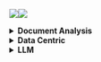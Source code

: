 <a><img src='https://img.shields.io/badge/build-passing-brightgreen?style=plastic'></a><a href='https://github.com/Vincentqyw/cv-arxiv-daily'><img src='https://img.shields.io/badge/ref-url-blue?style=plastic&logo=github'></a>
<details>
  <summary><b>Document Analysis</b></summary>

| Num | Update Date | Title | GPT | Paper ID |
|-----|-------------|-------|-----|----------|
|**1**|**2024-02-15**|**LAPDoc: Layout-Aware Prompting for Documents**|**ChatGPT cannot be used!**|**[2402.09841v1](http://arxiv.org/abs/2402.09841)**|
|**2**|**2024-02-15**|**TEXTRON: Weakly Supervised Multilingual Text Detection through Data Programming**|**ChatGPT cannot be used!**|**[2402.09811v1](http://arxiv.org/abs/2402.09811)**|
|**3**|**2024-02-12**|**Beyond the Mud: Datasets and Benchmarks for Computer Vision in Off-Road Racing**|**ChatGPT cannot be used!**|**[2402.08025v1](http://arxiv.org/abs/2402.08025)**|
|**4**|**2024-02-12**|**Sheet Music Transformer: End-To-End Optical Music Recognition Beyond Monophonic Transcription**|**ChatGPT cannot be used!**|**[2402.07596v1](http://arxiv.org/abs/2402.07596)**|
|**5**|**2024-02-12**|**ClusterTabNet: Supervised clustering method for table detection and table structure recognition**|**ChatGPT cannot be used!**|**[2402.07502v1](http://arxiv.org/abs/2402.07502)**|
|**6**|**2024-02-09**|**Deuterated Polystyrene -- Synthesis and uses for ultracold neutron bottles and the neutron EDM experiment**|**ChatGPT cannot be used!**|**[2402.06469v1](http://arxiv.org/abs/2402.06469)**|
|**7**|**2024-02-08**|**SPHINX-X: Scaling Data and Parameters for a Family of Multi-modal Large Language Models**|**ChatGPT cannot be used!**|**[2402.05935v1](http://arxiv.org/abs/2402.05935)**|
|**8**|**2024-02-08**|**GET-Tok: A GenAI-Enriched Multimodal TikTok Dataset Documenting the 2022 Attempted Coup in Peru**|**ChatGPT cannot be used!**|**[2402.05882v1](http://arxiv.org/abs/2402.05882)**|
|**9**|**2024-02-08**|**Segmentation-free Connectionist Temporal Classification loss based OCR Model for Text Captcha Classification**|**ChatGPT cannot be used!**|**[2402.05417v1](http://arxiv.org/abs/2402.05417)**|
|**10**|**2024-02-07**|**TreeForm: End-to-end Annotation and Evaluation for Form Document Parsing**|**ChatGPT cannot be used!**|**[2402.05282v1](http://arxiv.org/abs/2402.05282)**|
|**11**|**2024-02-07**|**Enhancement of Bengali OCR by Specialized Models and Advanced Techniques for Diverse Document Types**|**ChatGPT cannot be used!**|**[2402.05158v1](http://arxiv.org/abs/2402.05158)**|
|**12**|**2024-02-03**|**ExTTNet: A Deep Learning Algorithm for Extracting Table Texts from Invoice Images**|**ChatGPT cannot be used!**|**[2402.02246v1](http://arxiv.org/abs/2402.02246)**|
|**13**|**2024-02-01**|**Instruction Makes a Difference**|**ChatGPT cannot be used!**|**[2402.00453v1](http://arxiv.org/abs/2402.00453)**|
|**14**|**2024-02-07**|**KVQuant: Towards 10 Million Context Length LLM Inference with KV Cache Quantization**|**ChatGPT cannot be used!**|**[2401.18079v2](http://arxiv.org/abs/2401.18079)**|
|**15**|**2024-01-31**|**Hi-SAM: Marrying Segment Anything Model for Hierarchical Text Segmentation**|**ChatGPT cannot be used!**|**[2401.17904v1](http://arxiv.org/abs/2401.17904)**|
|**16**|**2024-01-30**|**MouSi: Poly-Visual-Expert Vision-Language Models**|**ChatGPT cannot be used!**|**[2401.17221v1](http://arxiv.org/abs/2401.17221)**|
|**17**|**2024-01-30**|**AutoIE: An Automated Framework for Information Extraction from Scientific Literature**|**ChatGPT cannot be used!**|**[2401.16672v1](http://arxiv.org/abs/2401.16672)**|
|**18**|**2024-02-14**|**Detecting and recognizing characters in Greek papyri with YOLOv8, DeiT and SimCLR**|**ChatGPT cannot be used!**|**[2401.12513v2](http://arxiv.org/abs/2401.12513)**|
|**19**|**2024-01-22**|**Detect-Order-Construct: A Tree Construction based Approach for Hierarchical Document Structure Analysis**|**ChatGPT cannot be used!**|**[2401.11874v1](http://arxiv.org/abs/2401.11874)**|
|**20**|**2024-01-22**|**A Fair Evaluation of Various Deep Learning-Based Document Image Binarization Approaches**|**ChatGPT cannot be used!**|**[2401.11831v1](http://arxiv.org/abs/2401.11831)**|
|**21**|**2024-01-16**|**U-DIADS-Bib: a full and few-shot pixel-precise dataset for document layout analysis of ancient manuscripts**|**ChatGPT cannot be used!**|**[2401.08425v1](http://arxiv.org/abs/2401.08425)**|
|**22**|**2024-01-15**|**Improving OCR Quality in 19th Century Historical Documents Using a Combined Machine Learning Based Approach**|**ChatGPT cannot be used!**|**[2401.07787v1](http://arxiv.org/abs/2401.07787)**|
|**23**|**2024-01-06**|**Semantic Similarity Matching for Patent Documents Using Ensemble BERT-related Model and Novel Text Processing Method**|**ChatGPT cannot be used!**|**[2401.06782v1](http://arxiv.org/abs/2401.06782)**|
|**24**|**2024-01-01**|**Efficient Multi-domain Text Recognition Deep Neural Network Parameterization with Residual Adapters**|**ChatGPT cannot be used!**|**[2401.00971v1](http://arxiv.org/abs/2401.00971)**|
|**25**|**2023-12-31**|**Bidirectional Trained Tree-Structured Decoder for Handwritten Mathematical Expression Recognition**|**ChatGPT cannot be used!**|**[2401.00435v1](http://arxiv.org/abs/2401.00435)**|
|**26**|**2024-01-31**|**An Empirical Study of Scaling Law for OCR**|**ChatGPT cannot be used!**|**[2401.00028v3](http://arxiv.org/abs/2401.00028)**|
|**27**|**2023-12-28**|**Chaurah: A Smart Raspberry Pi based Parking System**|**ChatGPT cannot be used!**|**[2312.16894v1](http://arxiv.org/abs/2312.16894)**|
|**28**|**2023-12-26**|**360 Layout Estimation via Orthogonal Planes Disentanglement and Multi-view Geometric Consistency Perception**|**ChatGPT cannot be used!**|**[2312.16268v1](http://arxiv.org/abs/2312.16268)**|
|**29**|**2023-12-20**|**The Common Optical Music Recognition Evaluation Framework**|**ChatGPT cannot be used!**|**[2312.12908v1](http://arxiv.org/abs/2312.12908)**|
|**30**|**2023-12-19**|**Advancements and Challenges in Arabic Optical Character Recognition: A Comprehensive Survey**|**ChatGPT cannot be used!**|**[2312.11812v1](http://arxiv.org/abs/2312.11812)**|
|**31**|**2023-12-18**|**TDeLTA: A Light-weight and Robust Table Detection Method based on Learning Text Arrangement**|**ChatGPT cannot be used!**|**[2312.11043v1](http://arxiv.org/abs/2312.11043)**|
|**32**|**2023-12-16**|**When Graph Data Meets Multimodal: A New Paradigm for Graph Understanding and Reasoning**|**ChatGPT cannot be used!**|**[2312.10372v1](http://arxiv.org/abs/2312.10372)**|
|**33**|**2023-12-15**|**Information Extraction from Unstructured data using Augmented-AI and Computer Vision**|**ChatGPT cannot be used!**|**[2312.09880v1](http://arxiv.org/abs/2312.09880)**|
|**34**|**2024-01-21**|**Topic-VQ-VAE: Leveraging Latent Codebooks for Flexible Topic-Guided Document Generation**|**ChatGPT cannot be used!**|**[2312.11532v2](http://arxiv.org/abs/2312.11532)**|
|**35**|**2023-12-15**|**Privacy-Aware Document Visual Question Answering**|**ChatGPT cannot be used!**|**[2312.10108v1](http://arxiv.org/abs/2312.10108)**|
|**36**|**2023-12-15**|**Object Recognition from Scientific Document based on Compartment Refinement Framework**|**ChatGPT cannot be used!**|**[2312.09038v2](http://arxiv.org/abs/2312.09038)**|
|**37**|**2023-12-13**|**Polar-Doc: One-Stage Document Dewarping with Multi-Scope Constraints under Polar Representation**|**ChatGPT cannot be used!**|**[2312.07925v1](http://arxiv.org/abs/2312.07925)**|
|**38**|**2023-12-13**|**A Deep Learning-Based System for Automatic Case Summarization**|**ChatGPT cannot be used!**|**[2312.07824v1](http://arxiv.org/abs/2312.07824)**|
|**39**|**2023-12-12**|**Multimodal Sentiment Analysis: Perceived vs Induced Sentiments**|**ChatGPT cannot be used!**|**[2312.07627v1](http://arxiv.org/abs/2312.07627)**|
|**40**|**2023-12-11**|**Vary: Scaling up the Vision Vocabulary for Large Vision-Language Models**|**ChatGPT cannot be used!**|**[2312.06109v1](http://arxiv.org/abs/2312.06109)**|
|**41**|**2023-12-08**|**Towards Controlled Table-to-Text Generation with Scientific Reasoning**|**ChatGPT cannot be used!**|**[2312.05402v1](http://arxiv.org/abs/2312.05402)**|
|**42**|**2023-12-06**|**A Layer-Wise Tokens-to-Token Transformer Network for Improved Historical Document Image Enhancement**|**ChatGPT cannot be used!**|**[2312.03946v1](http://arxiv.org/abs/2312.03946)**|
|**43**|**2023-12-06**|**DocBinFormer: A Two-Level Transformer Network for Effective Document Image Binarization**|**ChatGPT cannot be used!**|**[2312.03568v1](http://arxiv.org/abs/2312.03568)**|
|**44**|**2023-12-05**|**Enhancing Vehicle Entrance and Parking Management: Deep Learning Solutions for Efficiency and Security**|**ChatGPT cannot be used!**|**[2312.02699v1](http://arxiv.org/abs/2312.02699)**|
|**45**|**2023-12-05**|**UPOCR: Towards Unified Pixel-Level OCR Interface**|**ChatGPT cannot be used!**|**[2312.02694v1](http://arxiv.org/abs/2312.02694)**|
|**46**|**2023-12-04**|**Fine-tuning pre-trained extractive QA models for clinical document parsing**|**ChatGPT cannot be used!**|**[2312.02314v1](http://arxiv.org/abs/2312.02314)**|
|**47**|**2023-11-29**|**DSS: Synthesizing long Digital Ink using Data augmentation, Style encoding and Split generation**|**ChatGPT cannot be used!**|**[2311.17786v1](http://arxiv.org/abs/2311.17786)**|
|**48**|**2023-11-28**|**Vulnerability Analysis of Transformer-based Optical Character Recognition to Adversarial Attacks**|**ChatGPT cannot be used!**|**[2311.17128v1](http://arxiv.org/abs/2311.17128)**|
|**49**|**2023-11-28**|**Automatic Recognition of Learning Resource Category in a Digital Library**|**ChatGPT cannot be used!**|**[2401.12220v1](http://arxiv.org/abs/2401.12220)**|
|**50**|**2023-11-27**|**Data Generation for Post-OCR correction of Cyrillic handwriting**|**ChatGPT cannot be used!**|**[2311.15896v1](http://arxiv.org/abs/2311.15896)**|

</details>
<details>
  <summary><b>Data Centric</b></summary>

| Num | Update Date | Title | GPT | Paper ID |
|-----|-------------|-------|-----|----------|
|**1**|**2024-02-12**|**Empowering Federated Learning for Massive Models with NVIDIA FLARE**|**ChatGPT cannot be used!**|**[2402.07792v1](http://arxiv.org/abs/2402.07792)**|
|**2**|**2024-02-12**|**Privacy-Preserving Gaze Data Streaming in Immersive Interactive Virtual Reality: Robustness and User Experience**|**ChatGPT cannot be used!**|**[2402.07687v1](http://arxiv.org/abs/2402.07687)**|
|**3**|**2024-02-06**|**A Data Centric Approach for Unsupervised Domain Generalization via Retrieval from Web Scale Multimodal Data**|**ChatGPT cannot be used!**|**[2402.04416v1](http://arxiv.org/abs/2402.04416)**|
|**4**|**2024-02-01**|**MobilityDL: A Review of Deep Learning From Trajectory Data**|**ChatGPT cannot be used!**|**[2402.00732v1](http://arxiv.org/abs/2402.00732)**|
|**5**|**2024-02-01**|**EXMOS: Explanatory Model Steering Through Multifaceted Explanations and Data Configurations**|**ChatGPT cannot be used!**|**[2402.00491v1](http://arxiv.org/abs/2402.00491)**|
|**6**|**2024-02-02**|**A Survey on Data-Centric Recommender Systems**|**ChatGPT cannot be used!**|**[2401.17878v2](http://arxiv.org/abs/2401.17878)**|
|**7**|**2024-01-30**|**Towards Urban General Intelligence: A Review and Outlook of Urban Foundation Models**|**ChatGPT cannot be used!**|**[2402.01749v1](http://arxiv.org/abs/2402.01749)**|
|**8**|**2024-01-26**|**Toward Practical Automatic Speech Recognition and Post-Processing: a Call for Explainable Error Benchmark Guideline**|**ChatGPT cannot be used!**|**[2401.14625v1](http://arxiv.org/abs/2401.14625)**|
|**9**|**2024-01-26**|**Alternative Speech: Complementary Method to Counter-Narrative for Better Discourse**|**ChatGPT cannot be used!**|**[2401.14616v1](http://arxiv.org/abs/2401.14616)**|
|**10**|**2024-02-12**|**Challenging Low Homophily in Social Recommendation**|**ChatGPT cannot be used!**|**[2401.14606v2](http://arxiv.org/abs/2401.14606)**|
|**11**|**2024-01-24**|**The Landscape of Compute-near-memory and Compute-in-memory: A Research and Commercial Overview**|**ChatGPT cannot be used!**|**[2401.14428v1](http://arxiv.org/abs/2401.14428)**|
|**12**|**2024-01-26**|**Data-Centric Evolution in Autonomous Driving: A Comprehensive Survey of Big Data System, Data Mining, and Closed-Loop Technologies**|**ChatGPT cannot be used!**|**[2401.12888v2](http://arxiv.org/abs/2401.12888)**|
|**13**|**2024-01-24**|**Falcon: Fair Active Learning using Multi-armed Bandits**|**ChatGPT cannot be used!**|**[2401.12722v2](http://arxiv.org/abs/2401.12722)**|
|**14**|**2024-01-22**|**Exploring descriptors for titanium microstructure via digital fingerprints from variational autoencoders**|**ChatGPT cannot be used!**|**[2401.11967v1](http://arxiv.org/abs/2401.11967)**|
|**15**|**2024-01-21**|**An Interacting Wasserstein Gradient Flow Strategy to Robust Bayesian Inference**|**ChatGPT cannot be used!**|**[2401.11607v1](http://arxiv.org/abs/2401.11607)**|
|**16**|**2024-01-23**|**D2K: Turning Historical Data into Retrievable Knowledge for Recommender Systems**|**ChatGPT cannot be used!**|**[2401.11478v2](http://arxiv.org/abs/2401.11478)**|
|**17**|**2024-01-10**|**GOODAT: Towards Test-time Graph Out-of-Distribution Detection**|**ChatGPT cannot be used!**|**[2401.06176v1](http://arxiv.org/abs/2401.06176)**|
|**18**|**2024-01-10**|**Inconsistency-Based Data-Centric Active Open-Set Annotation**|**ChatGPT cannot be used!**|**[2401.04923v1](http://arxiv.org/abs/2401.04923)**|
|**19**|**2024-01-13**|**Towards Explainable Artificial Intelligence (XAI): A Data Mining Perspective**|**ChatGPT cannot be used!**|**[2401.04374v2](http://arxiv.org/abs/2401.04374)**|
|**20**|**2024-01-08**|**Attention versus Contrastive Learning of Tabular Data -- A Data-centric Benchmarking**|**ChatGPT cannot be used!**|**[2401.04266v1](http://arxiv.org/abs/2401.04266)**|
|**21**|**2024-01-04**|**Data-Centric Foundation Models in Computational Healthcare: A Survey**|**ChatGPT cannot be used!**|**[2401.02458v1](http://arxiv.org/abs/2401.02458)**|
|**22**|**2024-01-03**|**CodeFuse-Query: A Data-Centric Static Code Analysis System for Large-Scale Organizations**|**ChatGPT cannot be used!**|**[2401.01571v1](http://arxiv.org/abs/2401.01571)**|
|**23**|**2024-01-01**|**Improve Fidelity and Utility of Synthetic Credit Card Transaction Time Series from Data-centric Perspective**|**ChatGPT cannot be used!**|**[2401.00965v1](http://arxiv.org/abs/2401.00965)**|
|**24**|**2023-12-24**|**README: Bridging Medical Jargon and Lay Understanding for Patient Education through Data-Centric NLP**|**ChatGPT cannot be used!**|**[2312.15561v1](http://arxiv.org/abs/2312.15561)**|
|**25**|**2023-12-22**|**Pub/Sub Message Brokers for GenAI**|**ChatGPT cannot be used!**|**[2312.14647v1](http://arxiv.org/abs/2312.14647)**|
|**26**|**2023-12-22**|**CaptainCook4D: A dataset for understanding errors in procedural activities**|**ChatGPT cannot be used!**|**[2312.14556v1](http://arxiv.org/abs/2312.14556)**|
|**27**|**2023-12-15**|**Quilt: Robust Data Segment Selection against Concept Drifts**|**ChatGPT cannot be used!**|**[2312.09691v1](http://arxiv.org/abs/2312.09691)**|
|**28**|**2023-12-08**|**Data-Centric Machine Learning for Geospatial Remote Sensing Data**|**ChatGPT cannot be used!**|**[2312.05327v1](http://arxiv.org/abs/2312.05327)**|
|**29**|**2023-12-08**|**A Review On Table Recognition Based On Deep Learning**|**ChatGPT cannot be used!**|**[2312.04808v1](http://arxiv.org/abs/2312.04808)**|
|**30**|**2024-01-31**|**Efficient Large Language Models: A Survey**|**ChatGPT cannot be used!**|**[2312.03863v3](http://arxiv.org/abs/2312.03863)**|
|**31**|**2023-12-06**|**Data-Centric Digital Agriculture: A Perspective**|**ChatGPT cannot be used!**|**[2312.03437v1](http://arxiv.org/abs/2312.03437)**|
|**32**|**2023-12-06**|**OMNIINPUT: A Model-centric Evaluation Framework through Output Distribution**|**ChatGPT cannot be used!**|**[2312.03291v1](http://arxiv.org/abs/2312.03291)**|
|**33**|**2023-12-05**|**Empowering the 6G Cellular Architecture with Open RAN**|**ChatGPT cannot be used!**|**[2312.02746v1](http://arxiv.org/abs/2312.02746)**|
|**34**|**2023-12-04**|**Cybersecurity threats in FinTech: A systematic review**|**ChatGPT cannot be used!**|**[2312.01752v1](http://arxiv.org/abs/2312.01752)**|
|**35**|**2023-12-03**|**Robust Computer Vision in an Ever-Changing World: A Survey of Techniques for Tackling Distribution Shifts**|**ChatGPT cannot be used!**|**[2312.01540v1](http://arxiv.org/abs/2312.01540)**|
|**36**|**2023-12-03**|**FlatProxy: A DPU-centric Service Mesh Architecture for Hyperscale Cloud-native Application**|**ChatGPT cannot be used!**|**[2312.01297v1](http://arxiv.org/abs/2312.01297)**|
|**37**|**2023-12-02**|**An Empirical Study of Automated Mislabel Detection in Real World Vision Datasets**|**ChatGPT cannot be used!**|**[2312.02200v1](http://arxiv.org/abs/2312.02200)**|
|**38**|**2023-11-23**|**When is Off-Policy Evaluation Useful? A Data-Centric Perspective**|**ChatGPT cannot be used!**|**[2311.14110v1](http://arxiv.org/abs/2311.14110)**|
|**39**|**2023-11-22**|**Data Acquisition: A New Frontier in Data-centric AI**|**ChatGPT cannot be used!**|**[2311.13712v1](http://arxiv.org/abs/2311.13712)**|
|**40**|**2023-11-21**|**DMLR: Data-centric Machine Learning Research -- Past, Present and Future**|**ChatGPT cannot be used!**|**[2311.13028v1](http://arxiv.org/abs/2311.13028)**|
|**41**|**2023-11-21**|**Learning and Controlling Silicon Dopant Transitions in Graphene using Scanning Transmission Electron Microscopy**|**ChatGPT cannot be used!**|**[2311.17894v1](http://arxiv.org/abs/2311.17894)**|
|**42**|**2023-11-14**|**Total Empiricism: Learning from Data**|**ChatGPT cannot be used!**|**[2311.08315v1](http://arxiv.org/abs/2311.08315)**|
|**43**|**2023-11-12**|**Empowering Learning: Standalone, Browser-Only Courses for Seamless Education**|**ChatGPT cannot be used!**|**[2311.06961v1](http://arxiv.org/abs/2311.06961)**|
|**44**|**2023-11-09**|**The Paradox of Noise: An Empirical Study of Noise-Infusion Mechanisms to Improve Generalization, Stability, and Privacy in Federated Learning**|**ChatGPT cannot be used!**|**[2311.05790v1](http://arxiv.org/abs/2311.05790)**|
|**45**|**2023-11-07**|**A Data Perspective on Enhanced Identity Preservation for Diffusion Personalization**|**ChatGPT cannot be used!**|**[2311.04315v1](http://arxiv.org/abs/2311.04315)**|
|**46**|**2023-11-07**|**Analysis and Applications of Deep Learning with Finite Samples in Full Life-Cycle Intelligence of Nuclear Power Generation**|**ChatGPT cannot be used!**|**[2311.04247v1](http://arxiv.org/abs/2311.04247)**|
|**47**|**2023-11-06**|**Long-Term Invariant Local Features via Implicit Cross-Domain Correspondences**|**ChatGPT cannot be used!**|**[2311.03345v1](http://arxiv.org/abs/2311.03345)**|
|**48**|**2023-11-06**|**Ziya2: Data-centric Learning is All LLMs Need**|**ChatGPT cannot be used!**|**[2311.03301v1](http://arxiv.org/abs/2311.03301)**|
|**49**|**2023-11-06**|**An AI-Guided Data Centric Strategy to Detect and Mitigate Biases in Healthcare Datasets**|**ChatGPT cannot be used!**|**[2311.03425v1](http://arxiv.org/abs/2311.03425)**|
|**50**|**2023-11-03**|**Data-Centric Long-Tailed Image Recognition**|**ChatGPT cannot be used!**|**[2311.01744v1](http://arxiv.org/abs/2311.01744)**|

</details>
<details>
  <summary><b>LLM</b></summary>

| Num | Update Date | Title | GPT | Paper ID |
|-----|-------------|-------|-----|----------|
|**1**|**2024-02-15**|**Self-Play Fine-Tuning of Diffusion Models for Text-to-Image Generation**|**ChatGPT cannot be used!**|**[2402.10210v1](http://arxiv.org/abs/2402.10210)**|
|**2**|**2024-02-15**|**Rewards-in-Context: Multi-objective Alignment of Foundation Models with Dynamic Preference Adjustment**|**ChatGPT cannot be used!**|**[2402.10207v1](http://arxiv.org/abs/2402.10207)**|
|**3**|**2024-02-15**|**Chain-of-Thought Reasoning Without Prompting**|**ChatGPT cannot be used!**|**[2402.10200v1](http://arxiv.org/abs/2402.10200)**|
|**4**|**2024-02-15**|**A Trembling House of Cards? Mapping Adversarial Attacks against Language Agents**|**ChatGPT cannot be used!**|**[2402.10196v1](http://arxiv.org/abs/2402.10196)**|
|**5**|**2024-02-15**|**BitDelta: Your Fine-Tune May Only Be Worth One Bit**|**ChatGPT cannot be used!**|**[2402.10193v1](http://arxiv.org/abs/2402.10193)**|
|**6**|**2024-02-15**|**Uncertainty Decomposition and Quantification for In-Context Learning of Large Language Models**|**ChatGPT cannot be used!**|**[2402.10189v1](http://arxiv.org/abs/2402.10189)**|
|**7**|**2024-02-15**|**Rethinking Information Structures in RLHF: Reward Generalization from a Graph Theory Perspective**|**ChatGPT cannot be used!**|**[2402.10184v1](http://arxiv.org/abs/2402.10184)**|
|**8**|**2024-02-15**|**TDAG: A Multi-Agent Framework based on Dynamic Task Decomposition and Agent Generation**|**ChatGPT cannot be used!**|**[2402.10178v1](http://arxiv.org/abs/2402.10178)**|
|**9**|**2024-02-15**|**OpenMathInstruct-1: A 1.8 Million Math Instruction Tuning Dataset**|**ChatGPT cannot be used!**|**[2402.10176v1](http://arxiv.org/abs/2402.10176)**|
|**10**|**2024-02-15**|**Unlocking Structure Measuring: Introducing PDD, an Automatic Metric for Positional Discourse Coherence**|**ChatGPT cannot be used!**|**[2402.10175v1](http://arxiv.org/abs/2402.10175)**|
|**11**|**2024-02-15**|**OptiMUS: Scalable Optimization Modeling with (MI)LP Solvers and Large Language Models**|**ChatGPT cannot be used!**|**[2402.10172v1](http://arxiv.org/abs/2402.10172)**|
|**12**|**2024-02-15**|**Data Engineering for Scaling Language Models to 128K Context**|**ChatGPT cannot be used!**|**[2402.10171v1](http://arxiv.org/abs/2402.10171)**|
|**13**|**2024-02-15**|**Knowledge-Infused LLM-Powered Conversational Health Agent: A Case Study for Diabetes Patients**|**ChatGPT cannot be used!**|**[2402.10153v1](http://arxiv.org/abs/2402.10153)**|
|**14**|**2024-02-15**|**ControlLM: Crafting Diverse Personalities for Language Models**|**ChatGPT cannot be used!**|**[2402.10151v1](http://arxiv.org/abs/2402.10151)**|
|**15**|**2024-02-15**|**TOAD: Task-Oriented Automatic Dialogs with Diverse Response Styles**|**ChatGPT cannot be used!**|**[2402.10137v1](http://arxiv.org/abs/2402.10137)**|
|**16**|**2024-02-15**|**Zero-Shot Reasoning: Personalized Content Generation Without the Cold Start Problem**|**ChatGPT cannot be used!**|**[2402.10133v1](http://arxiv.org/abs/2402.10133)**|
|**17**|**2024-02-15**|**Selective Reflection-Tuning: Student-Selected Data Recycling for LLM Instruction-Tuning**|**ChatGPT cannot be used!**|**[2402.10110v1](http://arxiv.org/abs/2402.10110)**|
|**18**|**2024-02-15**|**Towards Reducing Diagnostic Errors with Interpretable Risk Prediction**|**ChatGPT cannot be used!**|**[2402.10109v1](http://arxiv.org/abs/2402.10109)**|
|**19**|**2024-02-15**|**Quantized Embedding Vectors for Controllable Diffusion Language Models**|**ChatGPT cannot be used!**|**[2402.10107v1](http://arxiv.org/abs/2402.10107)**|
|**20**|**2024-02-15**|**GeoEval: Benchmark for Evaluating LLMs and Multi-Modal Models on Geometry Problem-Solving**|**ChatGPT cannot be used!**|**[2402.10104v1](http://arxiv.org/abs/2402.10104)**|
|**21**|**2024-02-15**|**Any-Shift Prompting for Generalization over Distributions**|**ChatGPT cannot be used!**|**[2402.10099v1](http://arxiv.org/abs/2402.10099)**|
|**22**|**2024-02-15**|**Fine-tuning Large Language Model (LLM) Artificial Intelligence Chatbots in Ophthalmology and LLM-based evaluation using GPT-4**|**ChatGPT cannot be used!**|**[2402.10083v1](http://arxiv.org/abs/2402.10083)**|
|**23**|**2024-02-15**|**QUICK: Quantization-aware Interleaving and Conflict-free Kernel for efficient LLM inference**|**ChatGPT cannot be used!**|**[2402.10076v1](http://arxiv.org/abs/2402.10076)**|
|**24**|**2024-02-15**|**Both Matter: Enhancing the Emotional Intelligence of Large Language Models without Compromising the General Intelligence**|**ChatGPT cannot be used!**|**[2402.10073v1](http://arxiv.org/abs/2402.10073)**|
|**25**|**2024-02-15**|**Towards Safer Large Language Models through Machine Unlearning**|**ChatGPT cannot be used!**|**[2402.10058v1](http://arxiv.org/abs/2402.10058)**|
|**26**|**2024-02-15**|**Unmemorization in Large Language Models via Self-Distillation and Deliberate Imagination**|**ChatGPT cannot be used!**|**[2402.10052v1](http://arxiv.org/abs/2402.10052)**|
|**27**|**2024-02-15**|**SwissNYF: Tool Grounded LLM Agents for Black Box Setting**|**ChatGPT cannot be used!**|**[2402.10051v1](http://arxiv.org/abs/2402.10051)**|
|**28**|**2024-02-15**|**RS-DPO: A Hybrid Rejection Sampling and Direct Preference Optimization Method for Alignment of Large Language Models**|**ChatGPT cannot be used!**|**[2402.10038v1](http://arxiv.org/abs/2402.10038)**|
|**29**|**2024-02-15**|**Self-Augmented In-Context Learning for Unsupervised Word Translation**|**ChatGPT cannot be used!**|**[2402.10024v1](http://arxiv.org/abs/2402.10024)**|
|**30**|**2024-02-15**|**LoraRetriever: Input-Aware LoRA Retrieval and Composition for Mixed Tasks in the Wild**|**ChatGPT cannot be used!**|**[2402.09997v1](http://arxiv.org/abs/2402.09997)**|
|**31**|**2024-02-15**|**iJTyper: An Iterative Type Inference Framework for Java by Integrating Constraint- and Statistically-based Methods**|**ChatGPT cannot be used!**|**[2402.09995v1](http://arxiv.org/abs/2402.09995)**|
|**32**|**2024-02-15**|**LLMs as Bridges: Reformulating Grounded Multimodal Named Entity Recognition**|**ChatGPT cannot be used!**|**[2402.09989v1](http://arxiv.org/abs/2402.09989)**|
|**33**|**2024-02-15**|**Fast Vocabulary Transfer for Language Model Compression**|**ChatGPT cannot be used!**|**[2402.09977v1](http://arxiv.org/abs/2402.09977)**|
|**34**|**2024-02-15**|**Case Study: Testing Model Capabilities in Some Reasoning Tasks**|**ChatGPT cannot be used!**|**[2402.09967v1](http://arxiv.org/abs/2402.09967)**|
|**35**|**2024-02-15**|**LLM-based Federated Recommendation**|**ChatGPT cannot be used!**|**[2402.09959v1](http://arxiv.org/abs/2402.09959)**|
|**36**|**2024-02-15**|**Crafting a Good Prompt or Providing Exemplary Dialogues? A Study of In-Context Learning for Persona-based Dialogue Generation**|**ChatGPT cannot be used!**|**[2402.09954v1](http://arxiv.org/abs/2402.09954)**|
|**37**|**2024-02-15**|**Multi-Word Tokenization for Sequence Compression**|**ChatGPT cannot be used!**|**[2402.09949v1](http://arxiv.org/abs/2402.09949)**|
|**38**|**2024-02-15**|**Explaining Probabilistic Models with Distributional Values**|**ChatGPT cannot be used!**|**[2402.09947v1](http://arxiv.org/abs/2402.09947)**|
|**39**|**2024-02-15**|**Generative AI in the Construction Industry: A State-of-the-art Analysis**|**ChatGPT cannot be used!**|**[2402.09939v1](http://arxiv.org/abs/2402.09939)**|
|**40**|**2024-02-15**|**BUSTER: a "BUSiness Transaction Entity Recognition" dataset**|**ChatGPT cannot be used!**|**[2402.09916v1](http://arxiv.org/abs/2402.09916)**|
|**41**|**2024-02-15**|**Enhancing Large Language Models with Pseudo- and Multisource- Knowledge Graphs for Open-ended Question Answering**|**ChatGPT cannot be used!**|**[2402.09911v1](http://arxiv.org/abs/2402.09911)**|
|**42**|**2024-02-15**|**DE-COP: Detecting Copyrighted Content in Language Models Training Data**|**ChatGPT cannot be used!**|**[2402.09910v1](http://arxiv.org/abs/2402.09910)**|
|**43**|**2024-02-15**|**Generative Representational Instruction Tuning**|**ChatGPT cannot be used!**|**[2402.09906v1](http://arxiv.org/abs/2402.09906)**|
|**44**|**2024-02-15**|**Inadequacies of Large Language Model Benchmarks in the Era of Generative Artificial Intelligence**|**ChatGPT cannot be used!**|**[2402.09880v1](http://arxiv.org/abs/2402.09880)**|
|**45**|**2024-02-15**|**Camouflage is all you need: Evaluating and Enhancing Language Model Robustness Against Camouflage Adversarial Attacks**|**ChatGPT cannot be used!**|**[2402.09874v1](http://arxiv.org/abs/2402.09874)**|
|**46**|**2024-02-15**|**MuChin: A Chinese Colloquial Description Benchmark for Evaluating Language Models in the Field of Music**|**ChatGPT cannot be used!**|**[2402.09871v1](http://arxiv.org/abs/2402.09871)**|
|**47**|**2024-02-15**|**LAPDoc: Layout-Aware Prompting for Documents**|**ChatGPT cannot be used!**|**[2402.09841v1](http://arxiv.org/abs/2402.09841)**|
|**48**|**2024-02-15**|**Beyond Imitation: Generating Human Mobility from Context-aware Reasoning with Large Language Models**|**ChatGPT cannot be used!**|**[2402.09836v1](http://arxiv.org/abs/2402.09836)**|
|**49**|**2024-02-15**|**All in One and One for All: A Simple yet Effective Method towards Cross-domain Graph Pretraining**|**ChatGPT cannot be used!**|**[2402.09834v1](http://arxiv.org/abs/2402.09834)**|
|**50**|**2024-02-15**|**Mind the Modality Gap: Towards a Remote Sensing Vision-Language Model via Cross-modal Alignment**|**ChatGPT cannot be used!**|**[2402.09816v1](http://arxiv.org/abs/2402.09816)**|

</details>
